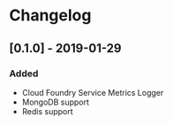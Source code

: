 # Changelog

## [0.1.0] - 2019-01-29

### Added

- Cloud Foundry Service Metrics Logger
- MongoDB support
- Redis support
